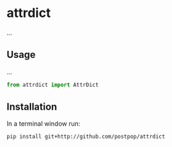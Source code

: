 # attrdict 
...

## Usage
...
```python
from attrdict import AttrDict  
```

## Installation
In a terminal window run:
```shell
pip install git+http://github.com/postpop/attrdict
```

